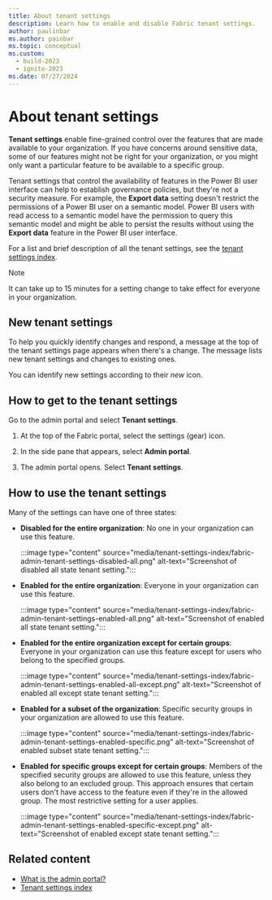 ```yaml
---
title: About tenant settings
description: Learn how to enable and disable Fabric tenant settings.
author: paulinbar
ms.author: painbar
ms.topic: conceptual
ms.custom:
  - build-2023
  - ignite-2023
ms.date: 07/27/2024
---
```


# About tenant settings

**Tenant settings** enable fine-grained control over the features that are made available to your organization. If you have concerns around sensitive data, some of our features might not be right for your organization, or you might only want a particular feature to be available to a specific group.

Tenant settings that control the availability of features in the Power BI user interface can help to establish governance policies, but they're not a security measure. For example, the **Export data** setting doesn't restrict the permissions of a Power BI user on a semantic model. Power BI users with read access to a semantic model have the permission to query this semantic model and might be able to persist the results without using the **Export data** feature in the Power BI user interface.

For a list and brief description of all the tenant settings, see the [tenant settings index](tenant-settings-index.md).

> [!NOTE]
> It can take up to 15 minutes for a setting change to take effect for everyone in your organization.

## New tenant settings

To help you quickly identify changes and respond, a message at the top of the tenant settings page appears when there's a change. The message lists new tenant settings and changes to existing ones.

You can identify new settings according to their *new* icon.  

## How to get to the tenant settings

Go to the admin portal and select **Tenant settings**.

1. At the top of the Fabric portal, select the settings (gear) icon.

2. In the side pane that appears, select **Admin portal**.

3. The admin portal opens. Select **Tenant settings**.

## How to use the tenant settings

Many of the settings can have one of three states:

* **Disabled for the entire organization**: No one in your organization can use this feature.

    :::image type="content" source="media/tenant-settings-index/fabric-admin-tenant-settings-disabled-all.png" alt-text="Screenshot of disabled all state tenant setting.":::

* **Enabled for the entire organization**: Everyone in your organization can use this feature.

    :::image type="content" source="media/tenant-settings-index/fabric-admin-tenant-settings-enabled-all.png" alt-text="Screenshot of enabled all state tenant setting.":::

* **Enabled for the entire organization except for certain groups**: Everyone in your organization can use this feature except for users who belong to the specified groups.

    :::image type="content" source="media/tenant-settings-index/fabric-admin-tenant-settings-enabled-all-except.png" alt-text="Screenshot of enabled all except state tenant setting.":::

* **Enabled for a subset of the organization**: Specific security groups in your organization are allowed to use this feature.

    :::image type="content" source="media/tenant-settings-index/fabric-admin-tenant-settings-enabled-specific.png" alt-text="Screenshot of enabled subset state tenant setting.":::

* **Enabled for specific groups except for certain groups**: Members of the specified security groups are allowed to use this feature, unless they also belong to an excluded group. This approach ensures that certain users don't have access to the feature even if they're in the allowed group. The most restrictive setting for a user applies.

    :::image type="content" source="media/tenant-settings-index/fabric-admin-tenant-settings-enabled-specific-except.png" alt-text="Screenshot of enabled except state tenant setting.":::

## Related content

- [What is the admin portal?](admin-center.md)
- [Tenant settings index](tenant-settings-index.md)
